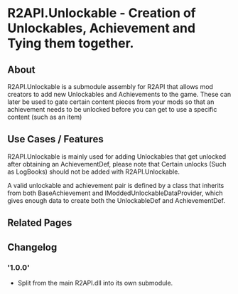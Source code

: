 # R2API.Unlockable - Creation of Unlockables, Achievement and Tying them together.

## About

R2API.Unlockable is a submodule assembly for R2API that allows mod creators to add new Unlockables and Achievements to the game. These can later be used to gate certain content pieces from your mods so that an achievement needs to be unlocked before you can get to use a specific content (such as an item)

## Use Cases / Features

R2API.Unlockable is mainly used for adding Unlockables that get unlocked after obtaining an AchievementDef, please note that Certain unlocks (Such as LogBooks) should not be added with R2API.Unlockable.

A valid unlockable and achievement pair is defined by a class that inherits from both BaseAchievement and IModdedUnlockableDataProvider, which gives enough data to create both the UnlockableDef and AchievementDef.

## Related Pages

## Changelog

### '1.0.0'
* Split from the main R2API.dll into its own submodule.